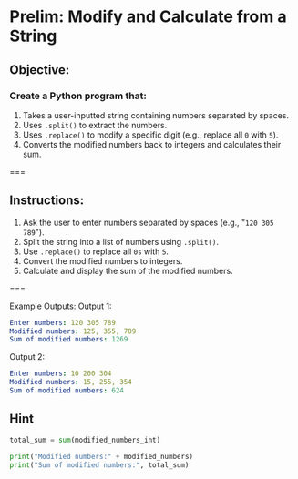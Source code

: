 # Prelim: Modify and Calculate from a String

## Objective:

### Create a Python program that:

1. Takes a user-inputted string containing numbers separated by spaces.
2. Uses `.split()` to extract the numbers.
3. Uses `.replace()` to modify a specific digit (e.g., replace all `0` with `5`).
4. Converts the modified numbers back to integers and calculates their sum.

===

## Instructions:

1. Ask the user to enter numbers separated by spaces (e.g., "`120 305 789`").
2. Split the string into a list of numbers using `.split()`.
3. Use `.replace()` to replace all `0s` with `5`.
4. Convert the modified numbers to integers.
5. Calculate and display the sum of the modified numbers.

===

Example Outputs:
Output 1:

```yaml
Enter numbers: 120 305 789
Modified numbers: 125, 355, 789
Sum of modified numbers: 1269
```

Output 2:

```yaml
Enter numbers: 10 200 304
Modified numbers: 15, 255, 354
Sum of modified numbers: 624
```

## Hint

```python
total_sum = sum(modified_numbers_int)

print("Modified numbers:" + modified_numbers)
print("Sum of modified numbers:", total_sum)
```
